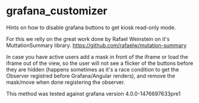 # grafana_customizer
Hints on how to disable grafana buttons to get kiosk read-only mode.

For this we relly on the great work done by Rafael Weinstein on it's MuttationSummary library.
https://github.com/rafaelw/mutation-summary

In case you have active users add a mask in front of the iframe or load the iframe out of the view, so the user will not see a flicker of the buttons before they are hidden (happens sometimes as it's a race condition to get the Observer registred before Grafana/Angular renders), and remove the mask/move when done registering the observer.

This method was tested against grafana version 4.0.0-1476697633pre1


